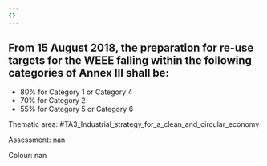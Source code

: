 ```yaml
---
{}
---
```

## From 15 August 2018, the preparation for re-use targets for the WEEE falling within the following categories of Annex III shall be:
-	80% for Category 1 or Category 4 
-	70% for Category 2 
-	55% for Category 5 or Category 6


Thematic area: #TA3_Industrial_strategy_for_a_clean_and_circular_economy

Assessment: nan

Colour: nan